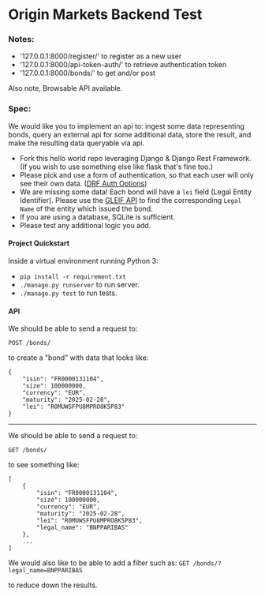 # Origin Markets Backend Test

### Notes:
- '127.0.0.1:8000/register/' to register as a new user
- '127.0.0.1:8000/api-token-auth/' to retrieve authentication token
- '127.0.0.1:8000/bonds/' to get and/or post

Also note, Browsable API available.

### Spec:

We would like you to implement an api to: ingest some data representing bonds, query an external api for some additional data, store the result, and make the resulting data queryable via api.
- Fork this hello world repo leveraging Django & Django Rest Framework. (If you wish to use something else like flask that's fine too.)
- Please pick and use a form of authentication, so that each user will only see their own data. ([DRF Auth Options](https://www.django-rest-framework.org/api-guide/authentication/#api-reference))
- We are missing some data! Each bond will have a `lei` field (Legal Entity Identifier). Please use the [GLEIF API](https://www.gleif.org/en/lei-data/gleif-lei-look-up-api/access-the-api) to find the corresponding `Legal Name` of the entity which issued the bond.
- If you are using a database, SQLite is sufficient.
- Please test any additional logic you add.

#### Project Quickstart

Inside a virtual environment running Python 3:
- `pip install -r requirement.txt`
- `./manage.py runserver` to run server.
- `./manage.py test` to run tests.

#### API

We should be able to send a request to:

`POST /bonds/`

to create a "bond" with data that looks like:
~~~
{
    "isin": "FR0000131104",
    "size": 100000000,
    "currency": "EUR",
    "maturity": "2025-02-28",
    "lei": "R0MUWSFPU8MPRO8K5P83"
}
~~~
---
We should be able to send a request to:

`GET /bonds/`

to see something like:
~~~
[
    {
        "isin": "FR0000131104",
        "size": 100000000,
        "currency": "EUR",
        "maturity": "2025-02-28",
        "lei": "R0MUWSFPU8MPRO8K5P83",
        "legal_name": "BNPPARIBAS"
    },
    ...
]
~~~
We would also like to be able to add a filter such as:
`GET /bonds/?legal_name=BNPPARIBAS`

to reduce down the results.
